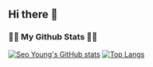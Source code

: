 ## Hi there 👋

<!--
**leeseo0/leeseo0** is a ✨ _special_ ✨ repository because its `README.md` (this file) appears on your GitHub profile.

Here are some ideas to get you started:

- 🔭 I’m currently working on ...
- 🌱 I’m currently learning ...
- 👯 I’m looking to collaborate on ...
- 🤔 I’m looking for help with ...
- 💬 Ask me about ...
- 📫 How to reach me: ...
- 😄 Pronouns: ...
- ⚡ Fun fact: ...
-->

<!-- <h3 align="center">👩‍💻 My Github Stats 👩‍💻</h3> -->
<h3>👩‍💻 My Github Stats 👩‍💻</h3>
<!-- <div align="center"> -->
<div>
  
[![Seo Young's GitHub stats](https://github-readme-stats.vercel.app/api?username=leeseo0&include_all_commits=true&show_icons=true&theme=dark)](https://github.com/leeseo0/github-readme-stats)
[![Top Langs](https://github-readme-stats.vercel.app/api/top-langs/?username=leeseo0&layout=compact&theme=dark)](https://github.com/leeseo0/github-readme-stats)
</div>
<!-- <p>
  <img src="https://github-readme-stats.vercel.app/api?username=leeseo0&theme=dark&show_icons=true"/></a>
</p> -->
